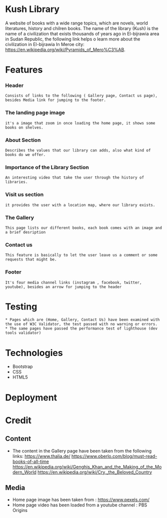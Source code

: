 
# Kush Library

A website of books with a wide range topics, which are novels, world literatures, history and chilren books. 
The name of the library (Kush) is the name of a civilization that exists thousands of years ago in El-bijrawia area in Sudan Republic, 
the following link helps o learn more about the civilization in El-bijrawia In Meroe city: https://en.wikipedia.org/wiki/Pyramids_of_Mero%C3%AB.

# Features
### Header
    Consists of links to the following ( Gallery page, Contact us page), besides Media link for jumping to the footer.

### The landing page image
    it's a image that zoom in once loading the home page, it shows some books on shelves.

### About Section
    Describes the values that our library can adds, also what kind of books do we offer.

### Importance of the Library Section
    An interesting video that take the user through the history of libraries. 
### Visit us section
    it provides the user with a location map, where our library exists.
### The Gallery
    This page lists our different books, each book comes with an image and a brief desription
### Contact us
    This feature is basically to let the user leave us a comment or some requests that might be.
### Footer
    It's four media channel links (instagram , facebook, twitter, youtube), besides an arrow for jumping to the header
    
# Testing
    * Pages which are (Home, Gallery, Contact Us) have been examined with the use of W3C Validator, the test passed with no warning or errors.
    * The same pages have passed the performance test of lighthouse (dev tools validator)


# Technologies
* Bootstrap
* CSS
* HTML5

# Deployment

# Credit
## Content
 * The content in the Gallery page have been taken from the following links:
   https://www.thalia.de/
   https://www.oberlo.com/blog/must-read-books-of-all-time
   https://en.wikipedia.org/wiki/Genghis_Khan_and_the_Making_of_the_Modern_World
   https://en.wikipedia.org/wiki/Cry,_the_Beloved_Country

## Media
 
 * Home page image has been taken from :  https://www.pexels.com/
 * Home page video has been loaded from a youtube channel : PBS Origins
